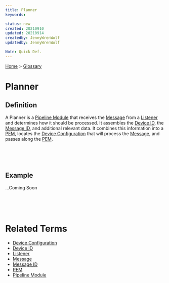 ```yaml
---
title: Planner
keywords: 

status: new
created: 20210910
updated: 20210914
createdby: JennyWrenWolf
updatedby: JennyWrenWolf

Note: Quick Def.
---
```

[Home](../Index.md) > [Glossary](./Index.md)

# Planner
## Definition
A Planner is a [Pipeline Module](./Glossary/PipelineModule.md) that receives the [Message](./Glossary/Message.md) from a [Listener](./Glossary/Listener.md) and determines how it should be processed.  It assembles the [Device ID](./Glossary/DeviceID.md), the [Message ID](./Glossary/MessageID.md), and additional relevant data.  It combines this information into a [PEM](./Glossary/PEM.md), locates the [Device Configuration](./Glossary/DeviceConfiguration.md) that will process the [Message](./Glossary/Message.md), and passes along the [PEM](./Glossary/PEM.md). 

<br>
<br>
<br>

## Example
...Coming Soon

<br>
<br>
<br>

# Related Terms 
- [Device Configuration](./Glossary/DeviceConfiguration.md)
- [Device ID](./Glossary/DeviceID.md)
- [Listener](./Glossary/Listener.md)
- [Message](./Glossary/Message.md)
- [Message ID](./Glossary/MessageID.md)
- [PEM](./Glossary/PEM.md)
- [Pipeline Module](./Glossary/PipelineModule.md)
